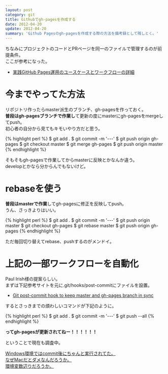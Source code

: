 ```yaml
---
layout: post
category: git
title: Githubでgh-pagesを作成する
date: 2012-04-20
update: 2012-04-20
summary: 'Github Pagesのgh-pagesを作成する際の方法を備考録として残しとく。'
---
```


ちなみにプロジェクトのコードとPRページを同一のファイルで管理するのが前提条件。  
ここが参考になった。

* [実践GitHub Pages運用のユースケースとワークフローの詳細](http://tokkono.cute.coocan.jp/blog/slow/index.php/programming/github-pages-workflow/ '実践GitHub Pages運用のユースケースとワークフローの詳細')

# 今までやってた方法

リポジトリ作ったらmaster派生のブランチ、gh-pagesを作っておく。  
**普段はgh-pagesブランチで作業し**て更新の度にmasterにgh-pagesをmergeしてpush。  
初心者の自分から見てもキモいやり方だと思う。

{% highlight perl %}
$ git add .
$ git commit -m '---'
$ git push origin gh-pages
$ git checkout master
$ git merge gh-pages
$ git push origin master
{% endhighlight %}

そもそもgh-pagesで作業してからmasterに反映とかなんか違う。  
developとかなら分からんでもないけど。

# rebaseを使う

**普段はmasterで作業**してgh-pagesに修正を反映してpush。  
うん、さっきよりはいい。

{% highlight perl %}
$ git add .
$ git commit -m '---'
$ git push origin master
$ git checkout gh-pages
$ git rebase master
$ git push origin gh-pages
{% endhighlight %}

ただ毎回切り替えてrebase、pushするのがメンドイ。

# 上記の一部ワークフローを自動化

Paul Irish様の提案らしい。  
まずは下記参考サイトを元に.git/hooks/post-commitにファイルを設置。

* [Git post-commit hook to keep master and gh-pages branch in sync](http://get.inject.io/n/XxsZ6RE7 'Git post-commit hook to keep master and gh-pages branch in sync')

するとさっきまでの煩わしいコマンドが下記のように。

{% highlight perl %}
$ git add .
$ git commit -m '---'
$ git push --all
{% endhighlight %}

**ってgh-pagesが更新されてねー！！！！！！**

ということで現在も調査中。

<ins>Windows環境ではcommit後にちゃんと実行されてた。<br />なぜMacだとダメなんだろうか。<br />環境変数辺りだろうか。</ins>




